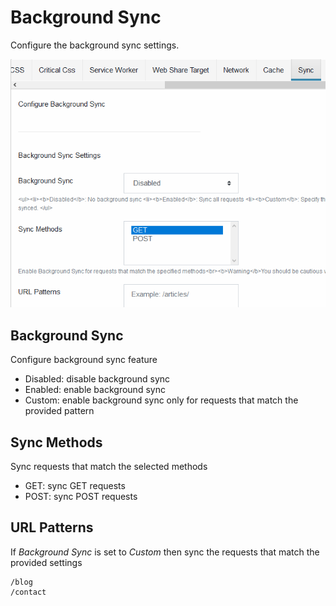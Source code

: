 # Background Sync

Configure the background sync settings.

![Background sync settings](./img/background-sync-settings.PNG)

## Background Sync

Configure background sync feature

- Disabled: disable background sync
- Enabled: enable background sync
- Custom: enable background sync only for requests that match the provided pattern

## Sync Methods

Sync requests that match the selected methods

- GET: sync GET requests
- POST: sync POST requests

## URL Patterns

If _Background Sync_ is set to _Custom_ then sync the requests that match the provided settings

```text
/blog
/contact
```
